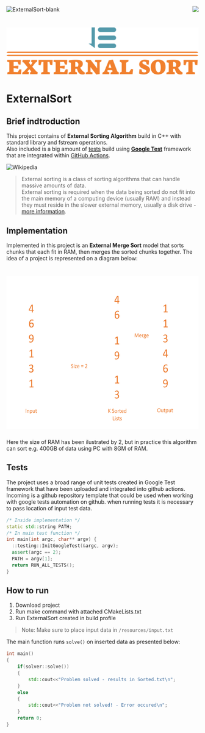 ![ExternalSort-blank](https://github.com/nowakkuba99/ExternalSort/actions/workflows/Release.yml/badge.svg)
<img align="right" src="https://visitor-badge.laobi.icu/badge?page_id=nowakkuba99/ExternalSort">
<h1 align="center">
<img src="https://github.com/nowakkuba99/ExternalSort/blob/main/img/externalsort.svg">
</h1>

# ExternalSort
## Brief indtroduction
This project contains of **External Sorting Algorithm** build in C++ with standard library and fstream operations.   
Also included is a big amount of [tests](https://github.com/nowakkuba99/ExternalSort/blob/main/test/tests.cc) build using **[Google Test](https://github.com/google/googletest)** framework that are integrated within [GitHub Actions](https://github.com/features/actions).


![Wikipedia](https://img.shields.io/badge/Wikipedia-%23000000.svg?style=for-the-badge&logo=wikipedia&logoColor=white)

>External sorting is a class of sorting algorithms that can handle massive amounts of data.    
>External sorting is required when the data being sorted do not fit into the main memory of a computing device (usually RAM) and instead they must reside in the slower external memory, usually a disk drive - [more information](https://en.wikipedia.org/wiki/External_sorting).

## Implementation
Implemented in this project is an **External Merge Sort** model that sorts chunks that each fit in RAM, then merges the sorted chunks together.
The idea of a project is represented on a diagram below:
<h1 align="center">
<img src="https://github.com/nowakkuba99/ExternalSort/blob/main/img/diagram.svg" | height="400">
</h1>

Here the size of RAM has been ilustrated by 2, but in practice this algorithm can sort e.g. 400GB of data using PC with 8GM of RAM.
## Tests
The project uses a broad range of unit tests created in Google Test framework that have been uploaded and integrated into github actions. Incoming is a github repository template that could be used when working with google tests automation on github.
when running tests it is necessary to pass location of input test data.

```cpp
/* Inside implementation */
static std::string PATH;
/* In main test function */
int main(int argc, char** argv) {
  ::testing::InitGoogleTest(&argc, argv);
  assert(argc == 2);
  PATH = argv[1];
  return RUN_ALL_TESTS();
}
```
## How to run
1. Download project
2. Run make command with attached CMakeLists.txt
3. Run ExternalSort created in build profile
>Note: Make sure to place input data in ```/resources/input.txt```

The main function runs ```solve()``` on inserted data as presented below:
```cpp
int main()
{
    if(solver::solve())
    {
        std::cout<<"Problem solved - results in Sorted.txt\n";
    }
    else
    {
        std::cout<<"Problem not solved! - Error occured\n";
    }
    return 0;
}
```
